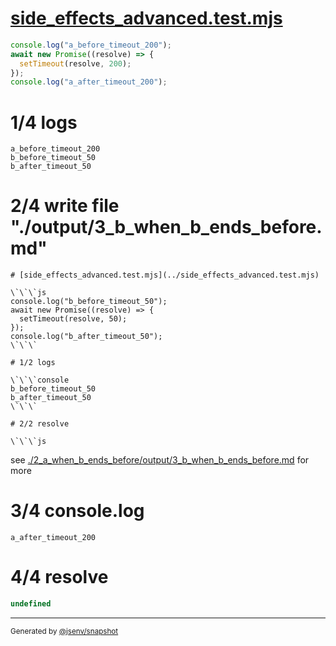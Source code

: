 # [side_effects_advanced.test.mjs](../side_effects_advanced.test.mjs)

```js
console.log("a_before_timeout_200");
await new Promise((resolve) => {
  setTimeout(resolve, 200);
});
console.log("a_after_timeout_200");
```

# 1/4 logs

```console
a_before_timeout_200
b_before_timeout_50
b_after_timeout_50
```

# 2/4 write file "./output/3_b_when_b_ends_before.md"


```
# [side_effects_advanced.test.mjs](../side_effects_advanced.test.mjs)

\`\`\`js
console.log("b_before_timeout_50");
await new Promise((resolve) => {
  setTimeout(resolve, 50);
});
console.log("b_after_timeout_50");
\`\`\`

# 1/2 logs

\`\`\`console
b_before_timeout_50
b_after_timeout_50
\`\`\`

# 2/2 resolve

\`\`\`js
```
see [./2_a_when_b_ends_before/output/3_b_when_b_ends_before.md](./2_a_when_b_ends_before/output/3_b_when_b_ends_before.md) for more

# 3/4 console.log

```console
a_after_timeout_200
```

# 4/4 resolve

```js
undefined
```

---

<sub>
  Generated by <a href="https://github.com/jsenv/core/tree/main/packages/independent/snapshot">@jsenv/snapshot</a>
</sub>
